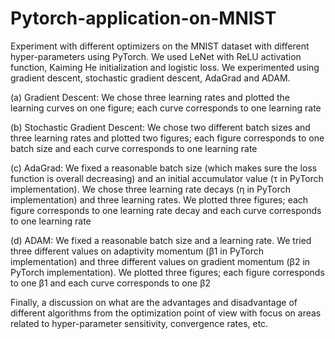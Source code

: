 # Pytorch-application-on-MNIST

Experiment with different optimizers on the MNIST dataset with different hyper-parameters using PyTorch. We used LeNet with ReLU activation function, Kaiming He initialization and logistic loss. We experimented using gradient descent, stochastic gradient
descent, AdaGrad and ADAM.

(a) Gradient Descent: We chose three learning rates and plotted the learning curves on one figure; each curve corresponds to one learning rate

(b) Stochastic Gradient Descent: We chose two different batch sizes and three learning rates and plotted two figures; each figure corresponds to one batch size and each curve corresponds to one learning rate

(c) AdaGrad: We fixed a reasonable batch size (which makes sure the loss function is overall decreasing) and an initial accumulator value (τ in PyTorch implementation). We chose three learning rate decays (η in PyTorch implementation) and three learning rates. We plotted three figures; each figure corresponds to one learning rate decay and each curve corresponds to one learning rate

(d) ADAM: We fixed a reasonable batch size and a learning rate. We tried three different values on adaptivity momentum (β1 in PyTorch implementation) and three different values on gradient momentum (β2 in PyTorch implementation). We plotted three figures; each figure corresponds to one β1 and each curve corresponds to one β2

Finally, a discussion on what are the advantages and disadvantage of different algorithms from the optimization point of view with focus on areas related to hyper-parameter sensitivity, convergence rates, etc.